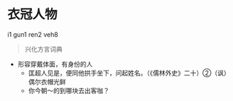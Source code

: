 # 衣冠人物
i1 gun1 ren2 veh8
> 兴化方言词典
- 形容穿戴体面，有身份的人
  - 匡超人见是，便同他拱手坐下，问起姓名。（《儒林外史》二十）②（讽）偶尔衣帽光鲜
  - 你今朝～的到哪块去出客咖？
